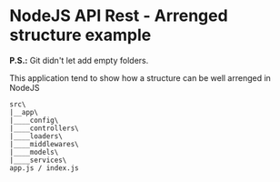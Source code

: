 # NodeJS API Rest - Arrenged structure example

**P.S.:** Git didn't let add empty folders.

This application tend to show how a structure can be well arrenged in NodeJS

```
src\
|__app\
|____config\
|____controllers\
|____loaders\
|____middlewares\
|____models\
|____services\
app.js / index.js

```